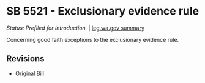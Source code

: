 # SB 5521 - Exclusionary evidence rule
*Status: Prefiled for introduction.* | [leg.wa.gov summary](https://app.leg.wa.gov/billsummary?BillNumber=5521&Year=2021)

Concerning good faith exceptions to the exclusionary evidence rule.

## Revisions
* [Original Bill](1/)